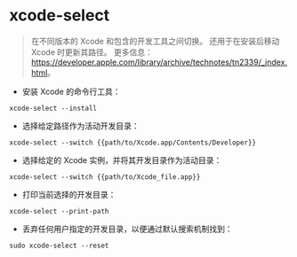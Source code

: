 # xcode-select

> 在不同版本的 Xcode 和包含的开发工具之间切换。
> 还用于在安装后移动 Xcode 时更新其路径。
> 更多信息：<https://developer.apple.com/library/archive/technotes/tn2339/_index.html>。

- 安装 Xcode 的命令行工具：

`xcode-select --install`

- 选择给定路径作为活动开发目录：

`xcode-select --switch {{path/to/Xcode.app/Contents/Developer}}`

- 选择给定的 Xcode 实例，并将其开发目录作为活动目录：

`xcode-select --switch {{path/to/Xcode_file.app}}`

- 打印当前选择的开发目录：

`xcode-select --print-path`

- 丢弃任何用户指定的开发目录，以便通过默认搜索机制找到：

`sudo xcode-select --reset`